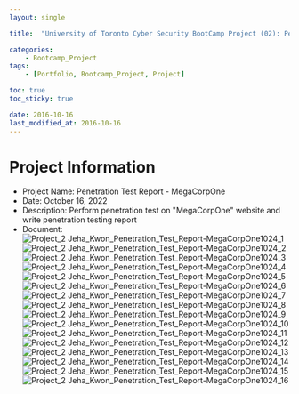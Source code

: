 ```yaml
---
layout: single

title:  "University of Toronto Cyber Security BootCamp Project (02): Penetration Test Report - MegaCorpOne"

categories:
    - Bootcamp_Project
tags:
    - [Portfolio, Bootcamp_Project, Project]

toc: true
toc_sticky: true

date: 2016-10-16
last_modified_at: 2016-10-16
---
```


# Project Information
- Project Name: Penetration Test Report - MegaCorpOne
- Date: October 16, 2022
- Description: Perform penetration test on "MegaCorpOne" website and write penetration testing report
- Document:  
![Project_2 Jeha_Kwon_Penetration_Test_Report-MegaCorpOne1024_1](https://user-images.githubusercontent.com/116617643/199630946-f8ca2662-b90d-4121-974f-336c03c92478.png)
![Project_2 Jeha_Kwon_Penetration_Test_Report-MegaCorpOne1024_2](https://user-images.githubusercontent.com/116617643/199630947-f10f15d4-94d7-4d73-ad7e-e56bcec0b2bd.png)
![Project_2 Jeha_Kwon_Penetration_Test_Report-MegaCorpOne1024_3](https://user-images.githubusercontent.com/116617643/199630948-478a0c12-d7a2-4516-9e46-a05778e57a0f.png)
![Project_2 Jeha_Kwon_Penetration_Test_Report-MegaCorpOne1024_4](https://user-images.githubusercontent.com/116617643/199630949-e3e88ffb-6d1a-4832-bca7-6904d68c2cd7.png)
![Project_2 Jeha_Kwon_Penetration_Test_Report-MegaCorpOne1024_5](https://user-images.githubusercontent.com/116617643/199630950-4844cf45-2586-40fb-9c55-205b6c77970e.png)
![Project_2 Jeha_Kwon_Penetration_Test_Report-MegaCorpOne1024_6](https://user-images.githubusercontent.com/116617643/199630951-5b208df7-1820-4f61-8aed-ee2933e89ae7.png)
![Project_2 Jeha_Kwon_Penetration_Test_Report-MegaCorpOne1024_7](https://user-images.githubusercontent.com/116617643/199630953-379c00eb-2fee-4d2b-9c2f-4818440b412f.png)
![Project_2 Jeha_Kwon_Penetration_Test_Report-MegaCorpOne1024_8](https://user-images.githubusercontent.com/116617643/199630933-5f8aa9d0-49c9-4f2b-b939-e5e03b049393.png)
![Project_2 Jeha_Kwon_Penetration_Test_Report-MegaCorpOne1024_9](https://user-images.githubusercontent.com/116617643/199630936-da05f757-2df2-4afc-a8f6-f57806b83585.png)
![Project_2 Jeha_Kwon_Penetration_Test_Report-MegaCorpOne1024_10](https://user-images.githubusercontent.com/116617643/199630938-d8a8ef57-8db4-4747-b201-424961a6a06f.png)
![Project_2 Jeha_Kwon_Penetration_Test_Report-MegaCorpOne1024_11](https://user-images.githubusercontent.com/116617643/199630939-38a42e54-9e24-49a1-9239-5ed88567b92b.png)
![Project_2 Jeha_Kwon_Penetration_Test_Report-MegaCorpOne1024_12](https://user-images.githubusercontent.com/116617643/199630940-bc10df86-85f5-4e88-9f88-5349ae2db4ca.png)
![Project_2 Jeha_Kwon_Penetration_Test_Report-MegaCorpOne1024_13](https://user-images.githubusercontent.com/116617643/199630941-949c046c-a040-4ae0-b489-b28c7bf46d81.png)
![Project_2 Jeha_Kwon_Penetration_Test_Report-MegaCorpOne1024_14](https://user-images.githubusercontent.com/116617643/199630943-bea32d5f-0926-466e-8869-46e416eda642.png)
![Project_2 Jeha_Kwon_Penetration_Test_Report-MegaCorpOne1024_15](https://user-images.githubusercontent.com/116617643/199630944-ecfc1e58-fab7-493e-9157-36368a9f7365.png)
![Project_2 Jeha_Kwon_Penetration_Test_Report-MegaCorpOne1024_16](https://user-images.githubusercontent.com/116617643/199630945-8e77b701-d1b6-4823-a86f-7127bbc6c8bf.png)
